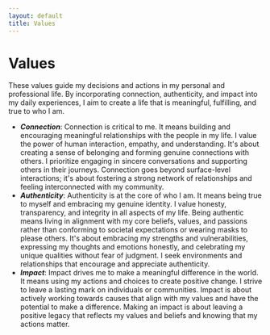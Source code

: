 ```yaml
---
layout: default
title: Values
---
```


# Values

These values guide my decisions and actions in my personal and professional life. By incorporating connection, authenticity, and impact into my daily experiences, I aim to create a life that is meaningful, fulfilling, and true to who I am.

* ***Connection***: Connection is critical to me. It means building and encouraging meaningful relationships with the people in my life. I value the power of human interaction, empathy, and understanding. It's about creating a sense of belonging and forming genuine connections with others. I prioritize engaging in sincere conversations and supporting others in their journeys. Connection goes beyond surface-level interactions; it's about fostering a strong network of relationships and feeling interconnected with my community.
* ***Authenticity***: Authenticity is at the core of who I am. It means being true to myself and embracing my genuine identity. I value honesty, transparency, and integrity in all aspects of my life. Being authentic means living in alignment with my core beliefs, values, and passions rather than conforming to societal expectations or wearing masks to please others. It's about embracing my strengths and vulnerabilities, expressing my thoughts and emotions honestly, and celebrating my unique qualities without fear of judgment. I seek environments and relationships that encourage and appreciate authenticity.
* ***Impact***: Impact drives me to make a meaningful difference in the world. It means using my actions and choices to create positive change. I strive to leave a lasting mark on individuals or communities. Impact is about actively working towards causes that align with my values and have the potential to make a difference. Making an impact is about leaving a positive legacy that reflects my values and beliefs and knowing that my actions matter.
